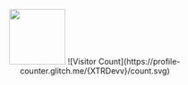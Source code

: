 <div id="header" align="center">
  <img src="https://media.giphy.com/media/M9gbBd9nbDrOTu1Mqx/giphy.gif" width="100"/>
  ![Visitor Count](https://profile-counter.glitch.me/{XTRDevv}/count.svg)
</div>
